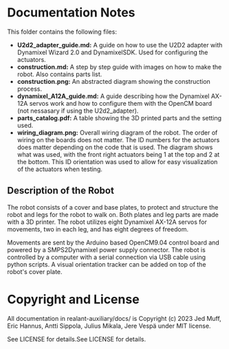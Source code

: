 # Documentation Notes
This folder contains the following files:

- **U2d2_adapter_guide.md:** A guide on how to use the U2D2 adapter with Dynamixel Wizard 2.0 and DynamixelSDK. Used for configuring the actuators.
- **construction.md:** A step by step guide with images on how to make the robot. Also contains parts list.
- **construction.png:** An abstracted diagram showing the construction process.
- **dynamixel_A12A_guide.md:** A guide describing how the Dynamixel AX-12A servos work and how to configure them with the OpenCM board (not nessasary if using the U2d2_adapter).
- **parts_catalog.pdf:** A table showing the 3D printed parts and the setting used.
- **wiring_diagram.png:** Overall wiring diagram of the robot. The order of wiring on the boards does not matter. The ID numbers for the actuators does matter depending on the code that is used. The diagram shows what was used, with the front right actuators being 1 at the top and 2 at the bottom. This ID orientation was used to allow for easy visualization of the actuators when testing.

## Description of the Robot
The robot consists of a cover and base plates, to protect and structure the robot and legs for the robot to walk on. Both plates and leg parts are made with a 3D printer. The robot utilizes eight Dynamixel AX-12A servos for movements, two in each leg, and has eight degrees of freedom. 

Movements are sent by the Arduino based OpenCM9.04 control board and powered by a SMPS2Dynamixel power supply connector. The robot is controlled by a computer with a serial connection via USB cable using python scripts. A visual orientation tracker can be added on top of the robot's cover plate.

# Copyright and License

All documentation in realant-auxiliary/docs/ is Copyright (c) 2023 Jed Muff, Eric Hannus, Antti Sippola, Julius Mikala, Jere Vespä under MIT license. 

See LICENSE for details.See LICENSE for details.